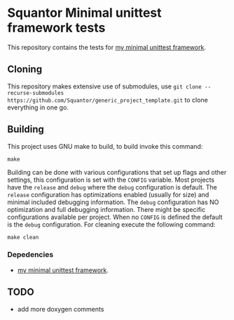 # Squantor Minimal unittest framework tests
This repository contains the tests for [my minimal unittest framework](https://github.com/Squantor/squantorMinUnit).
## Cloning
This repository makes extensive use of submodules, use ```git clone --recurse-submodules https://github.com/Squantor/generic_project_template.git``` to clone everything in one go.
## Building
This project uses GNU make to build, to build invoke this command:
```
make
```
Building can be done with various configurations that set up flags and other settings, this configuration is set with the ```CONFIG``` variable. Most projects have the ```release``` and ```debug``` where the ```debug``` configuration is default.
The ```release``` configuration has optimizations enabled (usually for size) and minimal included debugging information. The ```debug``` configuration has NO optimization and full debugging information. There might be specific configurations available per project. When no ```CONFIG``` is defined the default is the ```debug``` configuration.
For cleaning execute the following command:
```
make clean
```
### Depedencies
* [my minimal unittest framework](https://github.com/Squantor/squantorMinUnit).
## TODO
* add more doxygen comments
